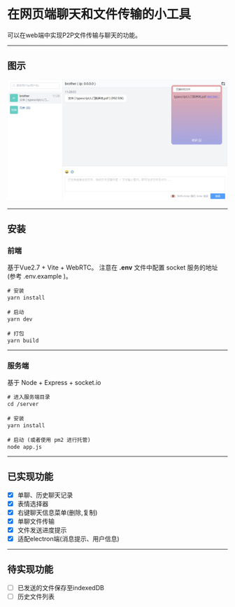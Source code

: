 # 在网页端聊天和文件传输的小工具

可以在web端中实现P2P文件传输与聊天的功能。

---

## 图示
![图](./example/sample.png)

---

## 安装

### 前端

基于Vue2.7 + Vite + WebRTC。
注意在 **.env** 文件中配置 socket 服务的地址 (参考 .env.example )。

```shell
# 安装
yarn install

# 启动
yarn dev

# 打包
yarn build
```

---

### 服务端

基于 Node + Express + socket.io

```shell
# 进入服务端目录
cd /server

# 安装
yarn install

# 启动 (或者使用 pm2 进行托管)
node app.js
```

---

## 已实现功能

- [x] 单聊、历史聊天记录
- [x] 表情选择器
- [x] 右键聊天信息菜单(删除,复制)
- [x] 单聊文件传输
- [x] 文件发送进度提示
- [x] 适配electron端(消息提示、用户信息)

---

## 待实现功能

- [ ] 已发送的文件保存至indexedDB
- [ ] 历史文件列表
